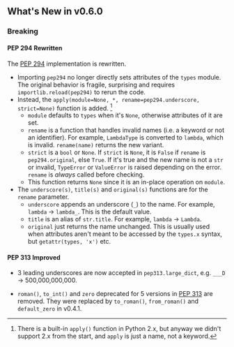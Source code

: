 ## What's New in v0.6.0

### Breaking

#### PEP 294 Rewritten

The [PEP 294](https://www.python.org/dev/peps/pep-0294/) implementation is rewritten.

- Importing `pep294` no longer directly sets attributes of the `types` module. The original behavior is fragile, surprising and requires `importlib.reload(pep294)` to rerun the code.
- Instead, the `apply(module=None, *, rename=pep294.underscore, strict=None)` function is added. [^1]  
  - `module` defaults to `types` when it's `None`, otherwise attributes of it are set. 
  - `rename` is a function that handles invalid names (i.e. a keyword or not an identifier). For example, `LambdaType` is converted to `lambda`, which is invalid. `rename(name)` returns the new variant.
  - `strict` is a `bool` or `None`. If `strict` is `None`, it is `False` if `rename` is `pep294.original`, else `True`. If it's true and the new name is not a `str` or invalid, `TypeError` or `ValueError` is raised depending on the error. `rename` is _always_ called before checking.
  - This function returns `None` since it is an in-place operation on `module`.
- The `underscore(s)`, `title(s)` and `original(s)` functions are for the `rename` parameter.
  - `underscore` appends an underscore (`_`) to the name. For example, `lambda` → `lambda_`. This is the default value.
  - `title` is an alias of `str.title`. For example, `lambda` → `Lambda`.
  - `original` just returns the name unchanged. This is usually used when attributes aren't meant to be accessed by the `types.x` syntax, but `getattr(types, 'x')` etc. 
  
[^1]: There is a built-in `apply()` function in Python 2.x, but anyway we didn't support 2.x from the start, and `apply` is just a name, not a keyword.

#### PEP 313 Improved

- 3 leading underscores are now accepted in `pep313.large_dict`, e.g. `___D` → 500,000,000,000.

- `roman()`, `to_int()` and `zero` deprecated for 5 versions in [PEP 313](https://www.python.org/dev/peps/pep-0313/) are removed. They were replaced by `to_roman()`, `from_roman()` and `default_zero` in v0.4.1.

